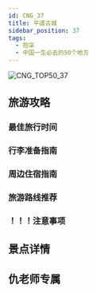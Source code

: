```yaml
---
id: CNG_37
title: 平遥古城
sidebar_position: 37
tags:
  - 拾柒
  - 中国一生必去的50个地方
---
```

![CNG_TOP50_37](/img/love/CNG_TOP50/37.png)

## 旅游攻略

### 最佳旅行时间

### 行李准备指南

### 周边住宿指南

### 旅游路线推荐

### ！！！注意事项

## 景点详情

## 仇老师专属
